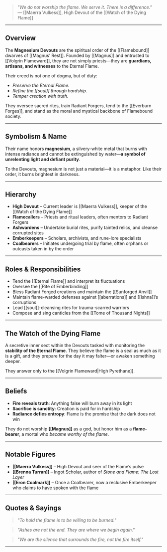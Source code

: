 > *"We do not worship the flame. We serve it. There is a difference."*  
> — [[Maerra Vulkess]], High Devout of the [[Watch of the Dying Flame]]

---

## Overview

The **Magnesium Devouts** are the spiritual order of the [[Flamebound]] dwarves of [[Magnus’ Rest]]. Founded by [[Magnus]] and entrusted to [[Volgrin Flameward]], they are not simply priests—they are **guardians, artisans, and witnesses** to the Eternal Flame.

Their creed is not one of dogma, but of duty:  
 - *Preserve the Eternal Flame.*  
 - *Refine the [[soul]] through hardship.*  
 - *Temper creation with truth.*  

They oversee sacred rites, train Radiant Forgers, tend to the [[Everburn Forges]], and stand as the moral and mystical backbone of Flamebound society.

---

## Symbolism & Name

Their name honors **magnesium**, a silvery-white metal that burns with intense radiance and cannot be extinguished by water—**a symbol of unrelenting light and defiant purity**.

To the Devouts, magnesium is not just a material—it is a metaphor. Like their order, it burns brightest in darkness.

---

## Hierarchy

- **High Devout** – Current leader is [[Maerra Vulkess]], keeper of the [[Watch of the Dying Flame]]  
- **Flamecallers** – Priests and ritual leaders, often mentors to Radiant Forgers  
- **Ashwardens** – Undertake burial rites, purify tainted relics, and cleanse corrupted sites  
- **Emberkeepers** – Scholars, archivists, and rune-lore specialists  
- **Coalbearers** – Initiates undergoing trial by flame, often orphans or outcasts taken in by the order

---

## Roles & Responsibilities

- Tend the [[Eternal Flame]] and interpret its fluctuations  
- Oversee the [[Rite of Emberbinding]]  
- Bless Radiant Forged creations and maintain the [[Sunforged Anvil]]  
- Maintain flame-warded defenses against [[aberrations]] and [[Ishna]]’s corruptions  
- Lead [[soul]]-cleansing rites for trauma-scarred warriors  
- Compose and sing canticles from the [[Tome of Thousand Nights]]

---

## The Watch of the Dying Flame

A secretive inner sect within the Devouts tasked with monitoring the **stability of the Eternal Flame**. They believe the flame is a seal as much as it is a gift, and they prepare for the day it may falter—or awaken something deeper.

They answer only to the [[Volgrin Flameward|High Pyrethane]].

---

## Beliefs

- **Fire reveals truth**: Anything false will burn away in its light  
- **Sacrifice is sanctity**: Creation is paid for in hardship  
- **Radiance defies entropy**: Flame is the promise that the dark does not win

They do not worship **[[Magnus]]** as a god, but honor him as a **flame-bearer**, a mortal who *became worthy of the flame*.

---

## Notable Figures

- **[[Maerra Vulkess]]** – High Devout and seer of the Flame’s pulse  
- **[[Brenna Turran]]** – Ingot Scholar, author of *Stone and Flame: The Lost Layer*  
- **[[Eron Coalmark]]** – Once a Coalbearer, now a reclusive Emberkeeper who claims to have spoken with the flame

---

## Quotes & Sayings

> *"To hold the flame is to be willing to be burned."*

> *"Ashes are not the end. They are where we begin again."*

> *"We are the silence that surrounds the fire, not the fire itself."*

---
